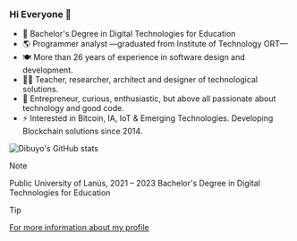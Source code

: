 ### Hi Everyone 👋

- 🏫 Bachelor's Degree in Digital Technologies for Education
- 🌎 Programmer analyst —graduated from Institute of Technology ORT— 
- 🍽️ More than 26 years of experience in software design and development. 
- 🧔‍♂️ Teacher, researcher, architect and designer of technological solutions.
- 🚀 Entrepreneur, curious, enthusiastic, but above all passionate about technology and good code.
- ⚡ Interested in Bitcoin, IA, IoT & Emerging Technologies. Developing Blockchain solutions since 2014.

![Dibuyo's GitHub stats](https://github-readme-stats-seven-alpha-59.vercel.app/api?username=dibuyo&show_icons=true&show=reviews,discussions_started,discussions_answered,prs_merged,prs_merged_percentage&include_all_commits=true&theme=cobalt)

> [!NOTE]
> Public University of Lanús, 2021 – 2023
> Bachelor's Degree in Digital Technologies for Education

> [!TIP]
> [For more information about my profile](http://www.linkedin.com/in/dibusoft)